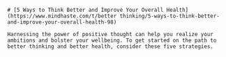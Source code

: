 
    # [5 Ways to Think Better and Improve Your Overall Health](https://www.mindhaste.com/t/better thinking/5-ways-to-think-better-and-improve-your-overall-health-98)

    Harnessing the power of positive thought can help you realize your ambitions and bolster your wellbeing. To get started on the path to better thinking and better health, consider these five strategies.
    